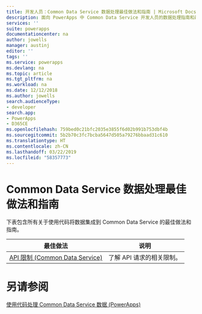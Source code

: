 ```yaml
---
title: 开发人员：Common Data Service 数据处理最佳做法和指南 | Microsoft Docs
description: 面向 PowerApps 中 Common Data Service 开发人员的数据处理指南和最佳做法。
services: ''
suite: powerapps
documentationcenter: na
author: jowells
manager: austinj
editor: ''
tags: ''
ms.service: powerapps
ms.devlang: na
ms.topic: article
ms.tgt_pltfrm: na
ms.workload: na
ms.date: 12/12/2018
ms.author: jowells
search.audienceType:
- developer
search.app:
- PowerApps
- D365CE
ms.openlocfilehash: 759bed0c21bfc2035e3855f6d02b991b753dbf4b
ms.sourcegitcommit: 5b2b70c3fc7bcba5647d505a79276bbaad31c610
ms.translationtype: HT
ms.contentlocale: zh-CN
ms.lasthandoff: 03/22/2019
ms.locfileid: "58357773"
---
```

# <a name="best-practices-and-guidance-around-working-with-data-for-the-common-data-service"></a>Common Data Service 数据处理最佳做法和指南

下表包含所有关于使用代码将数据集成到 Common Data Service 的最佳做法和指南。

|最佳做法  |说明  |
|---------|---------|
|[API 限制 (Common Data Service)](../../api-limits.md)     |了解 API 请求的相关限制。         |

# <a name="see-also"></a>另请参阅
[使用代码处理 Common Data Service 数据 (PowerApps)](../../work-with-data-cds.md)<br />